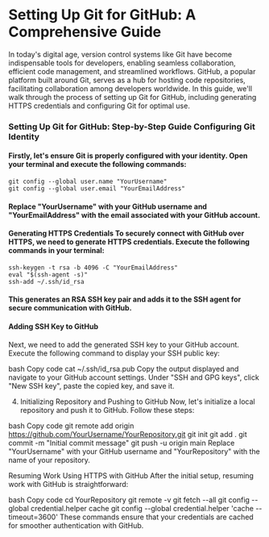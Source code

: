 # Setting Up Git for GitHub: A Comprehensive Guide

In today's digital age, version control systems like Git have become indispensable tools for developers, enabling seamless collaboration, efficient code management, and streamlined workflows. GitHub, a popular platform built around Git, serves as a hub for hosting code repositories, facilitating collaboration among developers worldwide. In this guide, we'll walk through the process of setting up Git for GitHub, including generating HTTPS credentials and configuring Git for optimal use.

### Setting Up Git for GitHub: Step-by-Step Guide Configuring Git Identity
#### Firstly, let's ensure Git is properly configured with your identity. Open your terminal and execute the following commands:
```
git config --global user.name "YourUsername"
git config --global user.email "YourEmailAddress"
```
#### Replace "YourUsername" with your GitHub username and "YourEmailAddress" with the email associated with your GitHub account.

#### Generating HTTPS Credentials To securely connect with GitHub over HTTPS, we need to generate HTTPS credentials. Execute the following commands in your terminal:
```
ssh-keygen -t rsa -b 4096 -C "YourEmailAddress"
eval "$(ssh-agent -s)"
ssh-add ~/.ssh/id_rsa
```
#### This generates an RSA SSH key pair and adds it to the SSH agent for secure communication with GitHub.

#### Adding SSH Key to GitHub
Next, we need to add the generated SSH key to your GitHub account. Execute the following command to display your SSH public key:

bash
Copy code
cat ~/.ssh/id_rsa.pub
Copy the output displayed and navigate to your GitHub account settings. Under "SSH and GPG keys", click "New SSH key", paste the copied key, and save it.

4. Initializing Repository and Pushing to GitHub
Now, let's initialize a local repository and push it to GitHub. Follow these steps:

bash
Copy code
git remote add origin https://github.com/YourUsername/YourRepository.git
git init
git add .
git commit -m "Initial commit message"
git push -u origin main
Replace "YourUsername" with your GitHub username and "YourRepository" with the name of your repository.

Resuming Work Using HTTPS with GitHub
After the initial setup, resuming work with GitHub is straightforward:

bash
Copy code
cd YourRepository
git remote -v
git fetch --all
git config --global credential.helper cache
git config --global credential.helper 'cache --timeout=3600'
These commands ensure that your credentials are cached for smoother authentication with GitHub.
